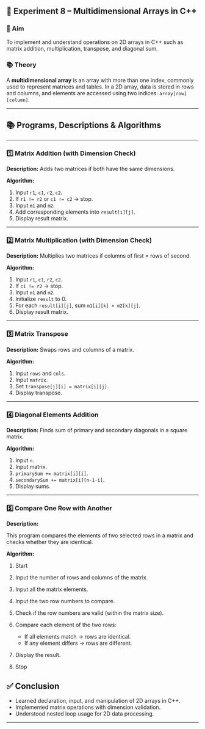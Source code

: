
## 🔬 Experiment 8 – Multidimensional Arrays in C++

### 🎯 Aim

To implement and understand operations on 2D arrays in C++ such as matrix addition, multiplication, transpose, and diagonal sum.

### 📚 Theory

A **multidimensional array** is an array with more than one index, commonly used to represent matrices and tables.
In a 2D array, data is stored in rows and columns, and elements are accessed using two indices: `array[row][column]`.

---

## 📚 Programs, Descriptions & Algorithms

---

### **1️⃣ Matrix Addition (with Dimension Check)**

**Description:** Adds two matrices if both have the same dimensions.

**Algorithm:**

1. Input `r1`, `c1`, `r2`, `c2`.
2. If `r1 != r2` or `c1 != c2` → stop.
3. Input `m1` and `m2`.
4. Add corresponding elements into `result[i][j]`.
5. Display result matrix.

---

### **2️⃣ Matrix Multiplication (with Dimension Check)**

**Description:** Multiplies two matrices if columns of first = rows of second.

**Algorithm:**

1. Input `r1`, `c1`, `r2`, `c2`.
2. If `c1 != r2` → stop.
3. Input `m1` and `m2`.
4. Initialize `result` to 0.
5. For each `result[i][j]`, sum `m1[i][k] × m2[k][j]`.
6. Display result matrix.

---

### **3️⃣ Matrix Transpose**

**Description:** Swaps rows and columns of a matrix.

**Algorithm:**

1. Input `rows` and `cols`.
2. Input `matrix`.
3. Set `transpose[j][i] = matrix[i][j]`.
4. Display transpose.

---

### **4️⃣ Diagonal Elements Addition**

**Description:** Finds sum of primary and secondary diagonals in a square matrix.

**Algorithm:**

1. Input `n`.
2. Input matrix.
3. `primarySum += matrix[i][i]`.
4. `secondarySum += matrix[i][n-1-i]`.
5. Display sums.

---

### **5️⃣ Compare One Row with Another**

**Description:**

This program compares the elements of two selected rows in a matrix and checks whether they are identical.

**Algorithm:**

1. Start
2. Input the number of rows and columns of the matrix.
3. Input all the matrix elements.
4. Input the two row numbers to compare.
5. Check if the row numbers are valid (within the matrix size).
6. Compare each element of the two rows:

   * If all elements match → rows are identical.
   * If any element differs → rows are different.
7. Display the result.
8. Stop

## ✅ Conclusion

* Learned declaration, input, and manipulation of 2D arrays in C++.
* Implemented matrix operations with dimension validation.
* Understood nested loop usage for 2D data processing.

---
